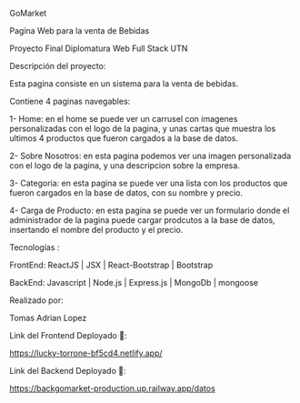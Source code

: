 GoMarket

Pagina Web para la venta de Bebidas

Proyecto Final Diplomatura Web Full Stack UTN

Descripción del proyecto:

Esta pagina consiste en un sistema para la venta de bebidas. 

Contiene 4 paginas navegables:

1- Home: en el home se puede ver un carrusel con imagenes personalizadas con el logo de la pagina, y unas cartas que muestra los ultimos 4 productos que fueron cargados a la base de datos.

2- Sobre Nosotros: en esta pagina podemos ver una imagen personalizada con el logo de la pagina, y una descripcion sobre la empresa.

3- Categoria: en esta pagina se puede ver una lista con los productos que fueron cargados en la base de datos, con su nombre y precio.

4- Carga de Producto: en esta pagina se puede ver un formulario donde el administrador de la pagina puede cargar prodcutos a la base de datos, insertando el nombre del producto y el precio.

Tecnologías :

FrontEnd: ReactJS | JSX | React-Bootstrap | Bootstrap

BackEnd: Javascript | Node.js | Express.js | MongoDb | mongoose

Realizado por:

Tomas Adrian Lopez

Link del Frontend Deployado 🔗:

https://lucky-torrone-bf5cd4.netlify.app/

Link del Backend Deployado 🔗:

https://backgomarket-production.up.railway.app/datos

